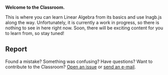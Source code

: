 **Welcome to the Classroom.**

This is where you can learn Linear Algebra from its basics and use lnagb.js
along the way. Unfortunately, it is currently a work in progress, so there is
nothing to see in here right now. Soon, there will be exciting content for you
to learn from, so stay tuned!

## Report

Found a mistake? Something was confusing? Have questions? Want to contribute to
the Classroom? [Open an issue][gh new issue] or [send an e-mail][e-mail].

[gh new issue]: https://github.com/novakcgx/lnagb.js/issues/new
[e-mail]: mailto:novakcgx@protonmail.com
